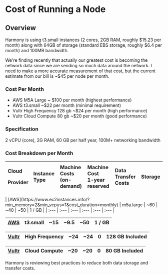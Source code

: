 # Cost of Running a Node

## Overview

Harmony is using t3.small instances \(2 cores, 2GB RAM, roughly $15.23 per month\) along with 64GB of storage \(standard EBS storage, roughly $6.4 per month\) and 100MB bandwidth.

We're finding recently that actually our greatest cost is becoming the network data since we are sending so much data around the network. I need to make a more accurate measurement of that cost, but the current estimate from our bill is ~$45 per node per month.

### Cost Per Month

* AWS M5A Large ~ $100 per month \(highest performance\)
* AWS t3.small ~$22 per month \(minimal requirement\)
* Vultr High Frequency 128 gb ~$24 per month \(high performance\)
* Vultr Cloud Compute 80 gb ~$20 per month \(good performance\)

### Specification

2 vCPU \(core\), 2G RAM, 60 GB per half year, 100M+ networking bandwidth

### Cost Breakdown per Month

<table>
  <thead>
    <tr>
      <th style="text-align:left">
        <p>Cloud</p>
        <p>Provider</p>
      </th>
      <th style="text-align:left">Instance Type</th>
      <th style="text-align:left">Machine Costs
        <br />(on-demand)</th>
      <th style="text-align:left">Machine Cost
        <br />1-year reserved</th>
      <th style="text-align:left">Data Transfer
        <br />Costs</th>
      <th style="text-align:left">Storage</th>
    </tr>
  </thead>
  <tbody></tbody>
</table>| [AWS](https://www.ec2instances.info/?min_memory=2&min_vcpus=1&cost_duration=monthly) | m5a.large | ~60 | ~40 | ~50 | 1 / GB |
| :--- | :--- | :--- | :--- | :--- | :--- |


| [AWS](https://www.ec2instances.info/?min_memory=2&min_vcpus=1&cost_duration=monthly) | t3.small | ~15 | ~9.5 | ~50 | 1 / GB |
| :--- | :--- | :--- | :--- | :--- | :--- |


| [Vultr](https://www.vultr.com/products/high-frequency-compute/) | High Frequency | ~24 | ~24 | 0 | 128 GB Included |
| :--- | :--- | :--- | :--- | :--- | :--- |


| [Vultr](https://www.vultr.com/products/cloud-compute/) | Cloud Compute | ~20 | ~20 | 0 | 80 GB Included |
| :--- | :--- | :--- | :--- | :--- | :--- |


Harmony is reviewing best practices to reduce both data storage and transfer costs.

